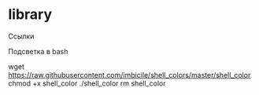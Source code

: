 # library
Ссылки

Подсветка в bash

wget https://raw.githubusercontent.com/imbicile/shell_colors/master/shell_color
chmod +x shell_color
./shell_color
rm shell_color

